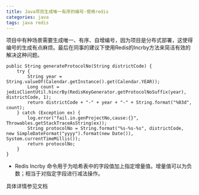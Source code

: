 ```yaml
---
title: Java项目生成唯一有序的编号-使用redis
categories: java
tags: java redis
---
```

项目中有种场景需要生成唯一、有序、自增编号，因为项目是分布式部署，这使得编号的生成有点麻烦。最后在同事的建议下使用Redis的Incrby方法来简洁有效的解决这种问题。

    
    
    public String generateProtocolNo(String districtCode) {
        try {
            String year = String.valueOf(Calendar.getInstance().get(Calendar.YEAR));
            Long count = jedisClientUtil.hincrBy(RedisKeyGenerator.getProtocolNoSuffix(year), districtCode, 1);
            return districtCode + "-" + year + "-" + String.format("%03d", count);
        } catch (Exception ex) {
            log.error("fail.in.genProjectNo,cause:{}", Throwables.getStackTraceAsString(ex));
            String protocolNo = String.format("%s-%s-%s", districtCode, new SimpleDateFormat("yyyy").format(new Date()), System.currentTimeMillis());
            return protocolNo;
        }
    }
    

  * Redis Incrby 命令用于为哈希表中的字段值加上指定增量值。增量值可以为负数；相当于对指定字段进行减法操作。

具体详情参见文档

